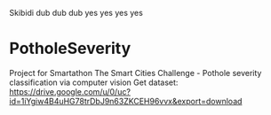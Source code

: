 Skibidi dub dub dub yes yes yes yes
# PotholeSeverity
Project for Smartathon The Smart Cities Challenge - Pothole severity classification via computer vision
Get dataset: https://drive.google.com/u/0/uc?id=1iYgiw4B4uHG78trDbJ9n63ZKCEH96vvx&export=download
